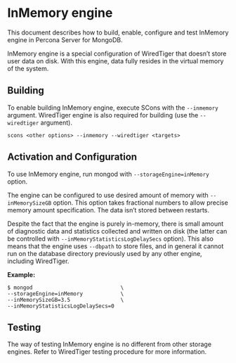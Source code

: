 # InMemory engine

This document describes how to build, enable, configure and test InMemory engine in Percona Server for MongoDB.

InMemory engine is a special configuration of WiredTiger that doesn’t store user data on disk.
With this engine, data fully resides in the virtual memory of the system.

## Building

To enable building InMemory engine, execute SCons with the `--inmemory` argument.
WiredTiger engine is also required for building (use the `--wiredtiger` argument).

```
scons <other options> --inmemory --wiredtiger <targets>
```

## Activation and Configuration

To use InMemory engine, run mongod with `--storageEngine=inMemory` option.

The engine can be configured to use desired amount of memory with `--inMemorySizeGB` option.
This option takes fractional numbers to allow precise memory amount specification.
The data isn’t stored between restarts.

Despite the fact that the engine is purely in-memory, there is small amount of diagnostic data and
statistics collected and written on disk (the latter can be controlled with `--inMemoryStatisticsLogDelaySecs` option).
This also means that the engine uses `--dbpath` to store files, and in general it cannot run on the database directory
previously used by any other engine, including WiredTiger.

**Example:**

```
$ mongod                            \
--storageEngine=inMemory            \
--inMemorySizeGB=3.5                \
--inMemoryStatisticsLogDelaySecs=0
```

## Testing

The way of testing InMemory engine is no different from other storage engines.
Refer to WiredTiger testing procedure for more information.
